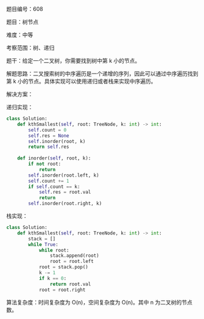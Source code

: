 题目编号：608

题目：树节点

难度：中等

考察范围：树、递归

题干：给定一个二叉树，你需要找到树中第 k 小的节点。

解题思路：二叉搜索树的中序遍历是一个递增的序列，因此可以通过中序遍历找到第 k 小的节点。具体实现可以使用递归或者栈来实现中序遍历。

解决方案：

递归实现：

```python
class Solution:
    def kthSmallest(self, root: TreeNode, k: int) -> int:
        self.count = 0
        self.res = None
        self.inorder(root, k)
        return self.res
    
    def inorder(self, root, k):
        if not root:
            return
        self.inorder(root.left, k)
        self.count += 1
        if self.count == k:
            self.res = root.val
            return
        self.inorder(root.right, k)
```

栈实现：

```python
class Solution:
    def kthSmallest(self, root: TreeNode, k: int) -> int:
        stack = []
        while True:
            while root:
                stack.append(root)
                root = root.left
            root = stack.pop()
            k -= 1
            if k == 0:
                return root.val
            root = root.right
```

算法复杂度：时间复杂度为 O(n)，空间复杂度为 O(n)。其中 n 为二叉树的节点数。